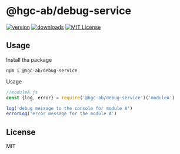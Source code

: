# @hgc-ab/debug-service

[![version](https://img.shields.io/npm/v/@hgc-ab/debug-service.svg?style=flat-square)](http://npm.im/@hgc-ab/debug-service)
[![downloads](https://img.shields.io/npm/dm/@hgc-ab/debug-service.svg?style=flat-square)](http://npm-stat.com/charts.html?package=@hgc-ab/debug-service&from=2020-01-01)
[![MIT License](https://img.shields.io/npm/l/@hgc-ab/debug-service.svg?style=flat-square)](http://opensource.org/licenses/MIT)

## Usage

Install tha package

```shell script
npm i @hgc-ab/debug-service
```

Usage

```typescript
//moduleA.js
const {log, error} = require('@hgc-ab/debug-service')('moduleA')

log('debug message to the console for module A')
errorLog('error message for the module A')
```

## License
MIT


